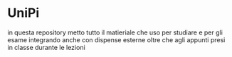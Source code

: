 # UniPi
in questa repository metto tutto il matieriale che uso per studiare e per gli esame integrando anche con dispense esterne oltre che agli appunti presi in classe durante le lezioni
